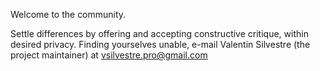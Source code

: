 Welcome to the community.

Settle differences by offering and accepting constructive critique, within desired privacy.
Finding yourselves unable, e-mail Valentin Silvestre (the project maintainer) at vsilvestre.pro@gmail.com
